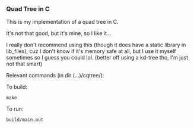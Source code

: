 ### Quad Tree in C

This is my implementation of a quad tree in C.

It's not that good, but it's mine, so I like it...

I really don't recommend using this (though it does have a static library in lib_files), cuz I don't know if it's memory safe
at all, but I use it myself sometimes so I guess you could lol. (better off using a kd-tree tho, I'm just not that smart)

Relevant commands (in dir (...)/cqtree/):

To build:

```
make
```

To run:

```
build/main.out
```